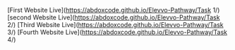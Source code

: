 [First Website Live](https://abdoxcode.github.io/Elevvo-Pathway/Task 1/)
[second Website Live](https://abdoxcode.github.io/Elevvo-Pathway/Task 2/)
[Third Website Live](https://abdoxcode.github.io/Elevvo-Pathway/Task 3/)
[Fourth Website Live](https://abdoxcode.github.io/Elevvo-Pathway/Task 4/)
